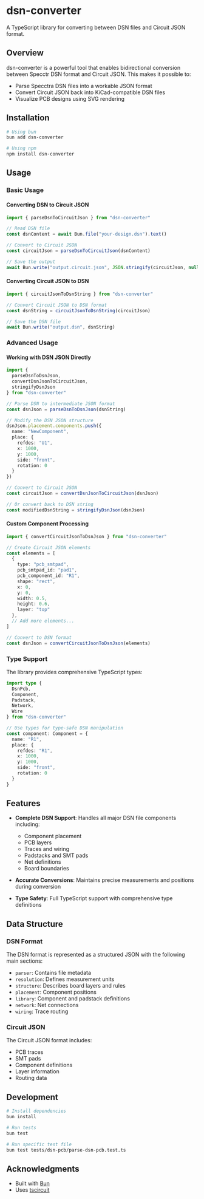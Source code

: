 # dsn-converter

A TypeScript library for converting between DSN files and Circuit JSON format.

## Overview

dsn-converter is a powerful tool that enables bidirectional conversion between Specctr DSN format and Circuit JSON. This makes it possible to:

- Parse Specctra DSN files into a workable JSON format
- Convert Circuit JSON back into KiCad-compatible DSN files
- Visualize PCB designs using SVG rendering

## Installation

```bash
# Using bun
bun add dsn-converter

# Using npm
npm install dsn-converter
```

## Usage

### Basic Usage

#### Converting DSN to Circuit JSON

```typescript
import { parseDsnToCircuitJson } from "dsn-converter"

// Read DSN file
const dsnContent = await Bun.file("your-design.dsn").text()

// Convert to Circuit JSON
const circuitJson = parseDsnToCircuitJson(dsnContent)

// Save the output
await Bun.write("output.circuit.json", JSON.stringify(circuitJson, null, 2))
```

#### Converting Circuit JSON to DSN

```typescript
import { circuitJsonToDsnString } from "dsn-converter"

// Convert Circuit JSON to DSN format
const dsnString = circuitJsonToDsnString(circuitJson)

// Save the DSN file
await Bun.write("output.dsn", dsnString)
```

### Advanced Usage

#### Working with DSN JSON Directly

```typescript
import { 
  parseDsnToDsnJson,
  convertDsnJsonToCircuitJson,
  stringifyDsnJson
} from "dsn-converter"

// Parse DSN to intermediate JSON format
const dsnJson = parseDsnToDsnJson(dsnString)

// Modify the DSN JSON structure
dsnJson.placement.components.push({
  name: "NewComponent",
  place: {
    refdes: "U1",
    x: 1000,
    y: 1000,
    side: "front",
    rotation: 0
  }
})

// Convert to Circuit JSON
const circuitJson = convertDsnJsonToCircuitJson(dsnJson)

// Or convert back to DSN string
const modifiedDsnString = stringifyDsnJson(dsnJson)
```

#### Custom Component Processing

```typescript
import { convertCircuitJsonToDsnJson } from "dsn-converter"

// Create Circuit JSON elements
const elements = [
  {
    type: "pcb_smtpad",
    pcb_smtpad_id: "pad1",
    pcb_component_id: "R1",
    shape: "rect",
    x: 0,
    y: 0,
    width: 0.5,
    height: 0.6,
    layer: "top"
  },
  // Add more elements...
]

// Convert to DSN format
const dsnJson = convertCircuitJsonToDsnJson(elements)
```

### Type Support

The library provides comprehensive TypeScript types:

```typescript
import type { 
  DsnPcb,
  Component,
  Padstack,
  Network,
  Wire
} from "dsn-converter"

// Use types for type-safe DSN manipulation
const component: Component = {
  name: "R1",
  place: {
    refdes: "R1",
    x: 1000,
    y: 1000,
    side: "front",
    rotation: 0
  }
}
```

## Features

- **Complete DSN Support**: Handles all major DSN file components including:

  - Component placement
  - PCB layers
  - Traces and wiring
  - Padstacks and SMT pads
  - Net definitions
  - Board boundaries

- **Accurate Conversions**: Maintains precise measurements and positions during conversion

- **Type Safety**: Full TypeScript support with comprehensive type definitions

## Data Structure

### DSN Format

The DSN format is represented as a structured JSON with the following main sections:

- `parser`: Contains file metadata
- `resolution`: Defines measurement units
- `structure`: Describes board layers and rules
- `placement`: Component positions
- `library`: Component and padstack definitions
- `network`: Net connections
- `wiring`: Trace routing

### Circuit JSON

The Circuit JSON format includes:

- PCB traces
- SMT pads
- Component definitions
- Layer information
- Routing data

## Development

```bash
# Install dependencies
bun install

# Run tests
bun test

# Run specific test file
bun test tests/dsn-pcb/parse-dsn-pcb.test.ts
```

## Acknowledgments

- Built with [Bun](https://bun.sh)
- Uses [tscircuit](https://github.com/tscircuit/tscircuit)
